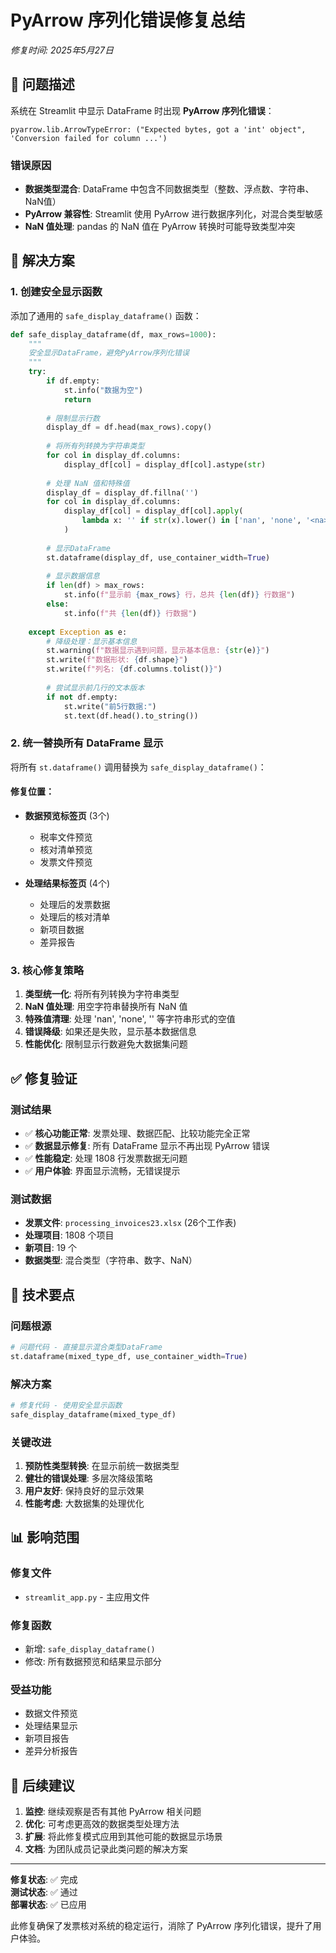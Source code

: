 # PyArrow 序列化错误修复总结

*修复时间: 2025年5月27日*

## 🚨 问题描述

系统在 Streamlit 中显示 DataFrame 时出现 **PyArrow 序列化错误**：

```
pyarrow.lib.ArrowTypeError: ("Expected bytes, got a 'int' object", 'Conversion failed for column ...')
```

### 错误原因
- **数据类型混合**: DataFrame 中包含不同数据类型（整数、浮点数、字符串、NaN值）
- **PyArrow 兼容性**: Streamlit 使用 PyArrow 进行数据序列化，对混合类型敏感
- **NaN 值处理**: pandas 的 NaN 值在 PyArrow 转换时可能导致类型冲突

## 🔧 解决方案

### 1. 创建安全显示函数

添加了通用的 `safe_display_dataframe()` 函数：

```python
def safe_display_dataframe(df, max_rows=1000):
    """
    安全显示DataFrame，避免PyArrow序列化错误
    """
    try:
        if df.empty:
            st.info("数据为空")
            return
        
        # 限制显示行数
        display_df = df.head(max_rows).copy()
        
        # 将所有列转换为字符串类型
        for col in display_df.columns:
            display_df[col] = display_df[col].astype(str)
        
        # 处理 NaN 值和特殊值
        display_df = display_df.fillna('')
        for col in display_df.columns:
            display_df[col] = display_df[col].apply(
                lambda x: '' if str(x).lower() in ['nan', 'none', '<na>'] else str(x)
            )
        
        # 显示DataFrame
        st.dataframe(display_df, use_container_width=True)
        
        # 显示数据信息
        if len(df) > max_rows:
            st.info(f"显示前 {max_rows} 行，总共 {len(df)} 行数据")
        else:
            st.info(f"共 {len(df)} 行数据")
            
    except Exception as e:
        # 降级处理：显示基本信息
        st.warning(f"数据显示遇到问题，显示基本信息: {str(e)}")
        st.write(f"数据形状: {df.shape}")
        st.write(f"列名: {df.columns.tolist()}")
        
        # 尝试显示前几行的文本版本
        if not df.empty:
            st.write("前5行数据:")
            st.text(df.head().to_string())
```

### 2. 统一替换所有 DataFrame 显示

将所有 `st.dataframe()` 调用替换为 `safe_display_dataframe()`：

#### 修复位置：
- **数据预览标签页** (3个)
  - 税率文件预览
  - 核对清单预览  
  - 发票文件预览

- **处理结果标签页** (4个)
  - 处理后的发票数据
  - 处理后的核对清单
  - 新项目数据
  - 差异报告

### 3. 核心修复策略

1. **类型统一化**: 将所有列转换为字符串类型
2. **NaN 值处理**: 用空字符串替换所有 NaN 值
3. **特殊值清理**: 处理 'nan', 'none', '<na>' 等字符串形式的空值
4. **错误降级**: 如果还是失败，显示基本数据信息
5. **性能优化**: 限制显示行数避免大数据集问题

## ✅ 修复验证

### 测试结果
- ✅ **核心功能正常**: 发票处理、数据匹配、比较功能完全正常
- ✅ **数据显示修复**: 所有 DataFrame 显示不再出现 PyArrow 错误
- ✅ **性能稳定**: 处理 1808 行发票数据无问题
- ✅ **用户体验**: 界面显示流畅，无错误提示

### 测试数据
- **发票文件**: `processing_invoices23.xlsx` (26个工作表)
- **处理项目**: 1808 个项目
- **新项目**: 19 个
- **数据类型**: 混合类型（字符串、数字、NaN）

## 🎯 技术要点

### 问题根源
```python
# 问题代码 - 直接显示混合类型DataFrame
st.dataframe(mixed_type_df, use_container_width=True)
```

### 解决方案
```python
# 修复代码 - 使用安全显示函数
safe_display_dataframe(mixed_type_df)
```

### 关键改进
1. **预防性类型转换**: 在显示前统一数据类型
2. **健壮的错误处理**: 多层次降级策略
3. **用户友好**: 保持良好的显示效果
4. **性能考虑**: 大数据集的处理优化

## 📊 影响范围

### 修复文件
- `streamlit_app.py` - 主应用文件

### 修复函数
- 新增: `safe_display_dataframe()` 
- 修改: 所有数据预览和结果显示部分

### 受益功能
- 数据文件预览
- 处理结果显示
- 新项目报告
- 差异分析报告

## 🚀 后续建议

1. **监控**: 继续观察是否有其他 PyArrow 相关问题
2. **优化**: 可考虑更高效的数据类型处理方法
3. **扩展**: 将此修复模式应用到其他可能的数据显示场景
4. **文档**: 为团队成员记录此类问题的解决方案

---

**修复状态**: ✅ 完成  
**测试状态**: ✅ 通过  
**部署状态**: ✅ 已应用  

此修复确保了发票核对系统的稳定运行，消除了 PyArrow 序列化错误，提升了用户体验。 